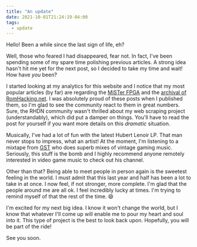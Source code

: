 ```yaml
---
title: "An update"
date: 2021-10-01T21:24:19-04:00
tags:
  - update
---
```


Hello! Been a while since the last sign of life, eh?

Well, those who feared I had disappeared, fear not. In fact, I've been spending some of my spare time
polishing previous articles. A strong idea hasn't hit me yet for the next post, so I decided to take my time
and wait! How have *you* been?

I started looking at my analytics for this website and I notice that my most popular articles (by far) are
regarding the [MiSTer FPGA](https://felixleger.com/posts/2020/10/dream-machine-mister-fpga/) and the [archival
of RomHacking.net](https://felixleger.com/posts/2021/01/web-scraping-for-preservation/). I was absolutely
proud of these posts when I published them, so I'm glad to see the community react to them in great numbers. Sure, the RHDN
community wasn't thrilled about my web scraping project (understandably), which did put a damper on things.
You'll have to read the post for yourself if you want more details on this *dramatic* situation.

Musically, I've had a lot of fun with the latest Hubert Lenoir LP. That man never stops to impress, what an
artist! At the moment, I'm listening to a mixtape from
[GST](https://www.youtube.com/channel/UCoQsV1On1wnbGn705cf_9Gw) who does superb mixes of vintage gaming music.
Seriously, this stuff is the bomb and I highly recommend anyone remotely interested in video game music to
check out his channel.

Other than that? Being able to meet people in person again is the sweetest feeling in the world. I must admit
that this last year and half has been a lot to take in at once. I now feel, if not stronger, more complete.
I'm glad that the people around me are all ok. I feel incredibly lucky at times. I'm trying to remind myself
of that the rest of the time. :smile:

I'm excited for my next big idea. I know it won't change the world, but I know that whatever I'll come up will
enable me to pour my heart and soul into it. This type of project is the best to look back upon. Hopefully,
you will be part of the ride!

See you soon.
